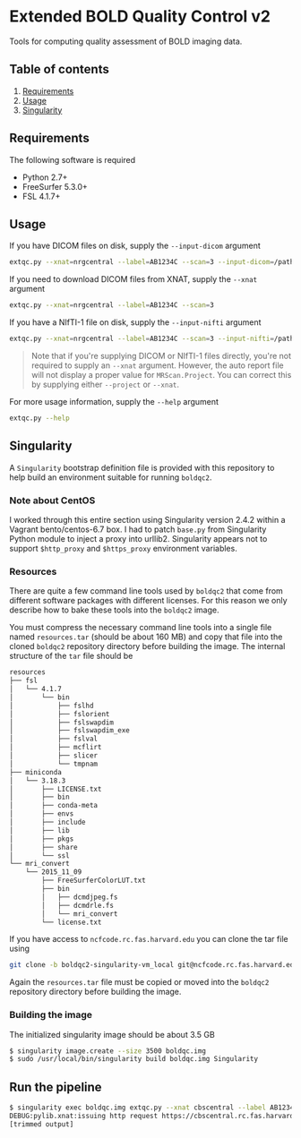 Extended BOLD Quality Control v2
================================
Tools for computing quality assessment of BOLD imaging data.

## Table of contents
1. [Requirements](#requirements)
2. [Usage](#usage)
3. [Singularity](#singularity)

## Requirements
The following software is required

* Python 2.7+
* FreeSurfer 5.3.0+
* FSL 4.1.7+

## Usage
If you have DICOM files on disk, supply the `--input-dicom` argument

```bash
extqc.py --xnat=nrgcentral --label=AB1234C --scan=3 --input-dicom=/path/to/dicoms
```

If you need to download DICOM files from XNAT, supply the `--xnat` argument

```bash
extqc.py --xnat=nrgcentral --label=AB1234C --scan=3
```

If you have a NIfTI-1 file on disk, supply the `--input-nifti` argument

```bash
extqc.py --xnat=nrgcentral --label=AB1234C --scan=3 --input-nifti=/path/to/file.nii
```

> Note that if you're supplying DICOM or NIfTI-1 files directly, you're not 
> required to supply an `--xnat` argument. However, the auto report file will 
> not display a proper value for `MRScan.Project`. You can correct this by 
> supplying either `--project` or `--xnat`.

For more usage information, supply the `--help` argument

```bash
extqc.py --help
```

## Singularity
A `Singularity` bootstrap definition file is provided with this repository to 
help build an environment suitable for running `boldqc2`.

### Note about CentOS
I worked through this entire section using Singularity version 2.4.2 within a 
Vagrant bento/centos-6.7 box. I had to patch `base.py` from Singularity Python
module to inject a proxy into urllib2. Singularity appears not to support 
`$http_proxy` and `$https_proxy` environment variables.

### Resources
There are quite a few command line tools used by `boldqc2` that come from 
different software packages with different licenses. For this reason we only
describe how to bake these tools into the `boldqc2` image.

You must compress the necessary command line tools into a single file named 
`resources.tar` (should be about 160 MB) and copy that file into the cloned 
`boldqc2` repository directory before building the image. The internal 
structure of the `tar` file should be
 
```bash
resources
├── fsl
│   └── 4.1.7
│       └── bin
│           ├── fslhd
│           ├── fslorient
│           ├── fslswapdim
│           ├── fslswapdim_exe
│           ├── fslval
│           ├── mcflirt
│           ├── slicer
│           └── tmpnam
├── miniconda
│   └── 3.18.3
│       ├── LICENSE.txt
│       ├── bin
│       ├── conda-meta
│       ├── envs
│       ├── include
│       ├── lib
│       ├── pkgs
│       ├── share
│       └── ssl
└── mri_convert
    └── 2015_11_09
        ├── FreeSurferColorLUT.txt
        ├── bin
        │   ├── dcmdjpeg.fs
        │   ├── dcmdrle.fs
        │   └── mri_convert
        └── license.txt

```

If you have access to `ncfcode.rc.fas.harvard.edu` you can clone the tar file
using

```bash
git clone -b boldqc2-singularity-vm_local git@ncfcode.rc.fas.harvard.edu:nrg/resources.git
```

Again the `resources.tar` file must be copied or moved into the `boldqc2` repository 
directory before building the image.

### Building the image
The initialized singularity image should be about 3.5 GB

```bash
$ singularity image.create --size 3500 boldqc.img
$ sudo /usr/local/bin/singularity build boldqc.img Singularity
```

## Run the pipeline
```bash
$ singularity exec boldqc.img extqc.py --xnat cbscentral --label AB1234C --scan 1 --output-dir output --debug
DEBUG:pylib.xnat:issuing http request https://cbscentral.rc.fas.harvard.edu/data/experiments
[trimmed output]
```


